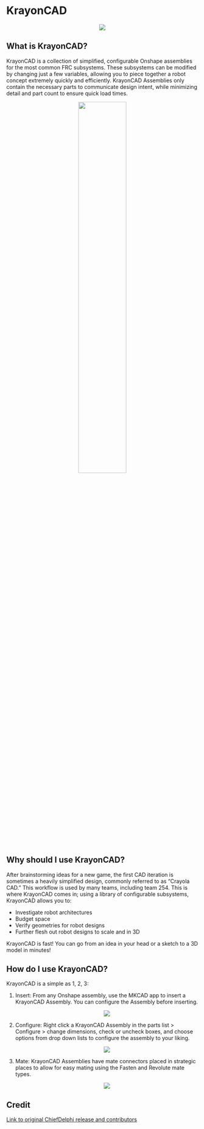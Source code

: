 # KrayonCAD

<center><img src="\img\krayonCAD\KrayonCAD.webp"></center>

## What is KrayonCAD?

KrayonCAD is a collection of simplified, configurable Onshape assemblies for the most common FRC subsystems. These subsystems can be modified by changing just a few variables, allowing you to piece together a robot concept extremely quickly and efficiently. KrayonCAD Assemblies only contain the necessary parts to communicate design intent, while minimizing detail and part count to ensure quick load times.

<center><img src="\img\krayonCAD\6657krayon.webp" width="50%"></center>

## Why should I use KrayonCAD?
After brainstorming ideas for a new game, the first CAD iteration is sometimes a heavily simplified design, commonly referred to as “Crayola CAD.” This workflow is used by many teams, including team 254. This is where KrayonCAD comes in; using a library of configurable subsystems, KrayonCAD allows you to:

- Investigate robot architectures
- Budget space
- Verify geometries for robot designs
- Further flesh out robot designs to scale and in 3D

KrayonCAD is fast! You can go from an idea in your head or a sketch to a 3D model in minutes!

## How do I use KrayonCAD?
KrayonCAD is a simple as 1, 2, 3:

1. Insert: From any Onshape assembly, use the MKCAD app to insert a KrayonCAD Assembly. You can configure the Assembly before inserting.

    <center><img src="\img\krayonCAD\krayoncadInsert.gif"></center>

2. Configure: Right click a KrayonCAD Assembly in the parts list > Configure > change dimensions, check or uncheck boxes, and choose options from drop down lists to configure the assembly to your liking.

    <center><img src="\img\krayonCAD\krayoncadConfigure.gif"></center>

3. Mate: KrayonCAD Assemblies have mate connectors placed in strategic places to allow for easy mating using the Fasten and Revolute mate types.

    <center><img src="\img\krayonCAD\krayoncadMate.gif"></center>

## Credit
[Link to original ChiefDelphi release and contributors](https://www.chiefdelphi.com/t/announcing-krayoncad-a-robot-planning-library-for-onshape/444484)

<br>